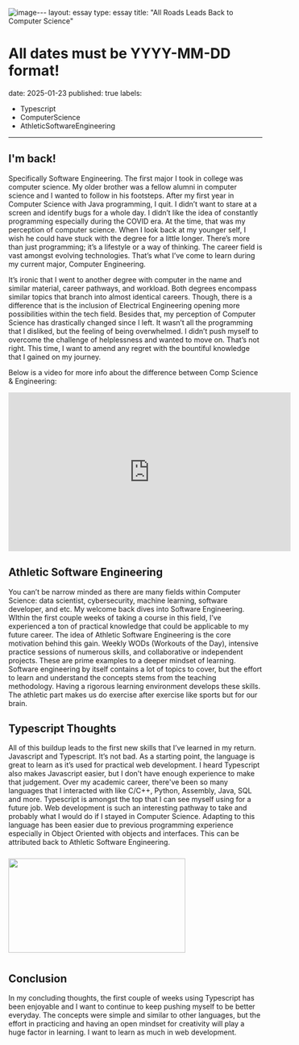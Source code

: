![image](https://github.com/user-attachments/assets/03c36aa8-da85-4ef9-a31c-b0eb07aa4105)---
layout: essay
type: essay
title: "All Roads Leads Back to Computer Science"
# All dates must be YYYY-MM-DD format!
date: 2025-01-23
published: true
labels:
  - Typescript
  - ComputerScience
  - AthleticSoftwareEngineering
---


## I'm back!

Specifically Software Engineering. The first major I took in college was computer science. My older brother was a fellow alumni in computer science and I wanted to follow in his footsteps. After my first year in Computer Science with Java programming, I quit. I didn’t want to stare at a screen and identify bugs for a whole day. I didn’t like the idea of constantly programming especially during the COVID era. At the time, that was my perception of computer science. When I look back at my younger self, I wish he could have stuck with the degree for a little longer. There’s more than just programming; it’s a lifestyle or a way of thinking. The career field is vast amongst evolving technologies. That’s what I’ve come to learn during my current major, Computer Engineering.

It’s ironic that I went to another degree with computer in the name and similar material, career pathways, and workload. Both degrees encompass similar topics that branch into almost identical careers. Though, there is a difference that is the inclusion of Electrical Engineering opening more possibilities within the tech field. Besides that, my perception of Computer Science has drastically changed since I left. It wasn’t all the programming that I disliked, but the feeling of being overwhelmed. I didn’t push myself to overcome the challenge of helplessness and wanted to move on. That’s not right. This time, I want to amend any regret with the bountiful knowledge that I gained on my journey.

Below is a video for more info about the difference between Comp Science & Engineering:
<iframe width="560" height="315" src="https://www.youtube.com/embed/nKEupNYjlZk?si=feyBCmvXN6K8e2Qd" title="YouTube video player" frameborder="0" allow="accelerometer; autoplay; clipboard-write; encrypted-media; gyroscope; picture-in-picture; web-share" referrerpolicy="strict-origin-when-cross-origin" allowfullscreen></iframe>

## Athletic Software Engineering

You can’t be narrow minded as there are many fields within Computer Science: data scientist, cybersecurity, machine learning, software developer, and etc. My welcome back dives into Software Engineering. WIthin the first couple weeks of taking a course in this field, I’ve experienced a ton of practical knowledge that could be applicable to my future career. The idea of Athletic Software Engineering is the core motivation behind this gain. Weekly WODs (Workouts of the Day), intensive practice sessions of numerous skills, and collaborative or independent projects. These are prime examples to a deeper mindset of learning. Software engineering by itself contains a lot of topics to cover, but the effort to learn and understand the concepts stems from the teaching methodology. Having a rigorous learning environment develops these skills. The athletic part makes us do exercise after exercise like sports but for our brain.

## Typescript Thoughts

All of this buildup leads to the first new skills that I’ve learned in my return. Javascript and Typescript. It’s not bad. As a starting point, the language is great to learn as it’s used for practical web development. I heard Typescript also makes Javascript easier, but I don't have enough experience to make that judgement. Over my academic career, there've been so many languages that I interacted with like C/C++, Python, Assembly, Java, SQL and more. Typescript is amongst the top that I can see myself using for a future job. Web development is such an interesting pathway to take and probably what I would do if I stayed in Computer Science. Adapting to this language has been easier due to previous programming experience especially in Object Oriented with objects and interfaces. This can be attributed back to Athletic Software Engineering.

<img src="https://i.redd.it/b70t2si6yrd61.png" jsaction="" class="sFlh5c FyHeAf iPVvYb" style="max-width: 4211px; height: 187px; margin: 9.5px 0px; width: 351px;">

## Conclusion

In my concluding thoughts, the first couple of weeks using Typescript has been enjoyable and I want to continue to keep pushing myself to be better everyday. The concepts were simple and similar to other languages, but the effort in practicing and having an open mindset for creativity will play a huge factor in learning. I want to learn as much in web development.
